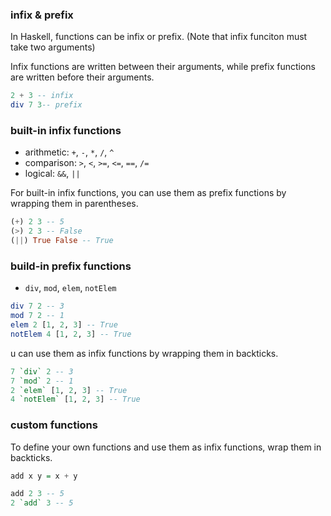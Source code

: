 ### infix & prefix

In Haskell, functions can be infix or prefix. (Note that infix funciton must take two arguments)

Infix functions are written between their arguments, while prefix functions are written before their arguments.

```haskell
2 + 3 -- infix
div 7 3-- prefix
```

### built-in infix functions

- arithmetic: `+`, `-`, `*`, `/`, `^`
- comparison: `>`, `<`, `>=`, `<=`, `==`, `/=`
- logical: `&&`, `||`

For built-in infix functions, you can use them as prefix functions by wrapping them in parentheses.

```haskell
(+) 2 3 -- 5
(>) 2 3 -- False
(||) True False -- True
```

### build-in prefix functions

- `div`, `mod`, `elem`, `notElem`

```haskell
div 7 2 -- 3
mod 7 2 -- 1
elem 2 [1, 2, 3] -- True
notElem 4 [1, 2, 3] -- True
```

u can use them as infix functions by wrapping them in backticks.

```haskell
7 `div` 2 -- 3
7 `mod` 2 -- 1
2 `elem` [1, 2, 3] -- True
4 `notElem` [1, 2, 3] -- True
```

### custom functions

To define your own functions and use them as infix functions, wrap them in backticks.

```haskell
add x y = x + y

add 2 3 -- 5
2 `add` 3 -- 5
```
